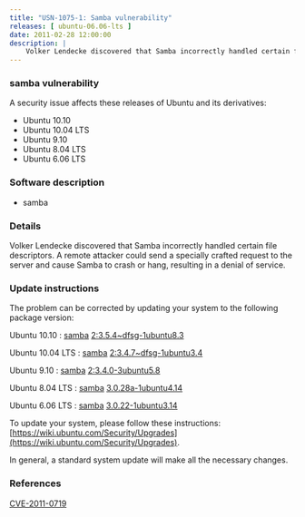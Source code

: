 ```yaml
---
title: "USN-1075-1: Samba vulnerability"
releases: [ ubuntu-06.06-lts ]
date: 2011-02-28 12:00:00
description: |
    Volker Lendecke discovered that Samba incorrectly handled certain file descriptors. A remote attacker could send a specially crafted request to the server and cause Samba to crash or hang, resulting in a denial of service. 
--- 
```

 
### samba vulnerability

A security issue affects these releases of Ubuntu and its derivatives:

* Ubuntu 10.10
* Ubuntu 10.04 LTS
* Ubuntu 9.10
* Ubuntu 8.04 LTS
* Ubuntu 6.06 LTS

### Software description

* samba 

### Details

Volker Lendecke discovered that Samba incorrectly handled certain file descriptors. A remote attacker could send a specially crafted request to the server and cause Samba to crash or hang, resulting in a denial of service. 

### Update instructions

The problem can be corrected by updating your system to the following package version:

Ubuntu 10.10
 : [samba](https://launchpad.net/ubuntu/+source/samba) <span> [2:3.5.4~dfsg-1ubuntu8.3](https://launchpad.net/ubuntu/+source/samba/2:3.5.4~dfsg-1ubuntu8.3) </span> 

Ubuntu 10.04 LTS
 : [samba](https://launchpad.net/ubuntu/+source/samba) <span> [2:3.4.7~dfsg-1ubuntu3.4](https://launchpad.net/ubuntu/+source/samba/2:3.4.7~dfsg-1ubuntu3.4) </span> 

Ubuntu 9.10
 : [samba](https://launchpad.net/ubuntu/+source/samba) <span> [2:3.4.0-3ubuntu5.8](https://launchpad.net/ubuntu/+source/samba/2:3.4.0-3ubuntu5.8) </span> 

Ubuntu 8.04 LTS
 : [samba](https://launchpad.net/ubuntu/+source/samba) <span> [3.0.28a-1ubuntu4.14](https://launchpad.net/ubuntu/+source/samba/3.0.28a-1ubuntu4.14) </span> 

Ubuntu 6.06 LTS
 : [samba](https://launchpad.net/ubuntu/+source/samba) <span> [3.0.22-1ubuntu3.14](https://launchpad.net/ubuntu/+source/samba/3.0.22-1ubuntu3.14) </span> 

To update your system, please follow these instructions: [https://wiki.ubuntu.com/Security/Upgrades](https://wiki.ubuntu.com/Security/Upgrades).

In general, a standard system update will make all the necessary changes. 

### References

 [CVE-2011-0719](http://people.ubuntu.com/~ubuntu-security/cve/CVE-2011-0719)
 
